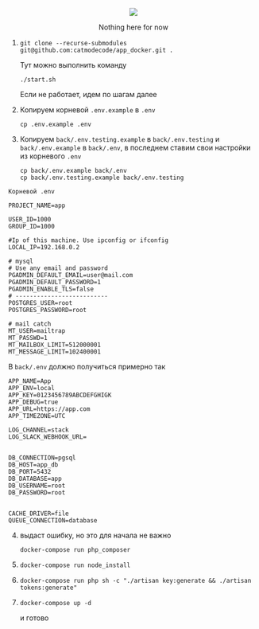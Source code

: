<p align="center">
 <img src="https://sun9-64.userapi.com/c11263/u13825615/-6/x_3f964139.jpg">
</p>
<p align="center">
Nothing here for now
</p>

1.
    ```
    git clone --recurse-submodules  git@github.com:catmodecode/app_docker.git .
    ```

    Тут можно выполнить команду
    ```
    ./start.sh
    ```
    Если не работает, идем по шагам далее

2. Копируем корневой `.env.example` в `.env`
    ```
    cp .env.example .env
    ```

3. Копируем `back/.env.testing.example` в `back/.env.testing` и `back/.env.example` в `back/.env`, в последнем ставим свои настройки из корневого `.env`
    ```
    cp back/.env.example back/.env
    cp back/.env.testing.example back/.env.testing
    ```

`Корневой .env`
```env
PROJECT_NAME=app

USER_ID=1000
GROUP_ID=1000

#Ip of this machine. Use ipconfig or ifconfig
LOCAL_IP=192.168.0.2

# mysql
# Use any email and password
PGADMIN_DEFAULT_EMAIL=user@mail.com
PGADMIN_DEFAULT_PASSWORD=1
PGADMIN_ENABLE_TLS=false
# --------------------------
POSTGRES_USER=root
POSTGRES_PASSWORD=root

# mail catch
MT_USER=mailtrap
MT_PASSWD=1
MT_MAILBOX_LIMIT=512000001
MT_MESSAGE_LIMIT=102400001

```

В `back/.env` должно получиться примерно так

```env
APP_NAME=App
APP_ENV=local
APP_KEY=0123456789ABCDEFGHIGK
APP_DEBUG=true
APP_URL=https://app.com
APP_TIMEZONE=UTC

LOG_CHANNEL=stack
LOG_SLACK_WEBHOOK_URL=


DB_CONNECTION=pgsql
DB_HOST=app_db
DB_PORT=5432
DB_DATABASE=app
DB_USERNAME=root
DB_PASSWORD=root


CACHE_DRIVER=file
QUEUE_CONNECTION=database

```

4. выдаст ошибку, но это для начала не важно
    ```
    docker-compose run php_composer
    ```

5. 
    ```
    docker-compose run node_install
    ```

6.
    ```
    docker-compose run php sh -c "./artisan key:generate && ./artisan tokens:generate"
    ```

7. 
    ```
    docker-compose up -d
    ```
    и готово